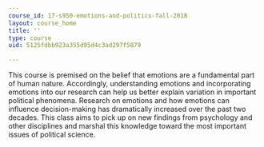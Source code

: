 ```yaml
---
course_id: 17-s950-emotions-and-politics-fall-2018
layout: course_home
title: ''
type: course
uid: 5125fdbb923a355d95d4c3ad297f5879

---
```

This course is premised on the belief that emotions are a fundamental part of human nature. Accordingly, understanding emotions and incorporating emotions into our research can help us better explain variation in important political phenomena. Research on emotions and how emotions can influence decision-making has dramatically increased over the past two decades. This class aims to pick up on new findings from psychology and other disciplines and marshal this knowledge toward the most important issues of political science.
